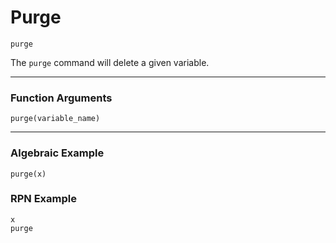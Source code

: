 # Purge
`purge`

The `purge` command will delete a given variable.

----

### Function Arguments
```plaintext
purge(variable_name)
```

----

### Algebraic Example
```plaintext
purge(x)
```

### RPN Example
```plaintext
x
purge
```